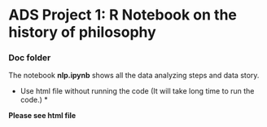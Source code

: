 # ADS Project 1:  R Notebook on the history of philosophy

### Doc folder

The notebook **nlp.ipynb** shows all the data analyzing steps and data story.
* Use html file without running the code (It will take long time to run the code.) *

**Please see html file**